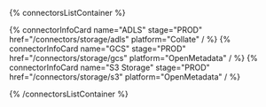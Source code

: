 {% connectorsListContainer %}

{% connectorInfoCard name="ADLS" stage="PROD" href="/connectors/storage/adls" platform="Collate" / %}
{% connectorInfoCard name="GCS" stage="PROD" href="/connectors/storage/gcs" platform="OpenMetadata" / %}
{% connectorInfoCard name="S3 Storage" stage="PROD" href="/connectors/storage/s3" platform="OpenMetadata" / %}

{% /connectorsListContainer %}